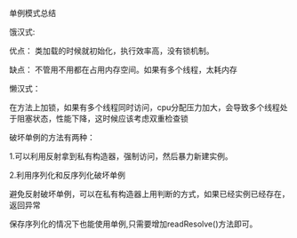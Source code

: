 
单例模式总结

饿汉式:

优点： 类加载的时候就初始化，执行效率高，没有锁机制。

缺点： 不管用不用都在占用内存空间。如果有多个线程，太耗内存

懒汉式：

在方法上加锁，如果有多个线程同时访问，cpu分配压力加大，会导致多个线程处于阻塞状态，性能下降，这时候应该考虑双重检查锁
       
破坏单例的方法有两种：

1.可以利用反射拿到私有构造器，强制访问，然后暴力新建实例。

2.利用序列化和反序列化破坏单例

避免反射破坏单例，可以在私有构造器上用判断的方式，如果已经实例已经存在，返回异常

保存序列化的情况下也能使用单例,只需要增加readResolve()方法即可。

        
